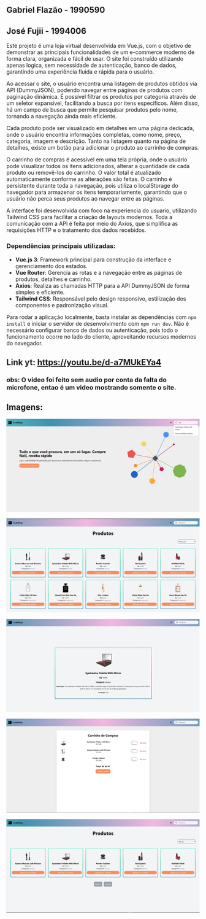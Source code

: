 ## Gabriel Flazão - 1990590
## José Fujii - 1994006

Este projeto é uma loja virtual desenvolvida em Vue.js, com o objetivo de demonstrar as principais funcionalidades de um e-commerce moderno de forma clara, organizada e fácil de usar. O site foi construído utilizando apenas logica, sem necessidade de autenticação, banco de dados, garantindo uma experiência fluida e rápida para o usuário.

Ao acessar o site, o usuário encontra uma listagem de produtos obtidos via API (DummyJSON), podendo navegar entre páginas de produtos com paginação dinâmica. É possível filtrar os produtos por categoria através de um seletor expansível, facilitando a busca por itens específicos. Além disso, há um campo de busca que permite pesquisar produtos pelo nome, tornando a navegação ainda mais eficiente.

Cada produto pode ser visualizado em detalhes em uma página dedicada, onde o usuário encontra informações completas, como nome, preço, categoria, imagem e descrição. Tanto na listagem quanto na página de detalhes, existe um botão para adicionar o produto ao carrinho de compras.

O carrinho de compras é acessível em uma tela própria, onde o usuário pode visualizar todos os itens adicionados, alterar a quantidade de cada produto ou removê-los do carrinho. O valor total é atualizado automaticamente conforme as alterações são feitas. O carrinho é persistente durante toda a navegação, pois utiliza o localStorage do navegador para armazenar os itens temporariamente, garantindo que o usuário não perca seus produtos ao navegar entre as páginas.

A interface foi desenvolvida com foco na experiencia do usuario, utilizando Tailwind CSS para facilitar a criação de layouts modernos. Toda a comunicação com a API é feita por meio do Axios, que simplifica as requisições HTTP e o tratamento dos dados recebidos.

### Dependências principais utilizadas:
- **Vue.js 3**: Framework principal para construção da interface e gerenciamento dos estados.
- **Vue Router**: Gerencia as rotas e a navegação entre as páginas de produtos, detalhes e carrinho.
- **Axios**: Realiza as chamadas HTTP para a API DummyJSON de forma simples e eficiente.
- **Tailwind CSS**: Responsável pelo design responsivo, estilização dos componentes e padronização visual.

Para rodar a aplicação localmente, basta instalar as dependências com `npm install` e iniciar o servidor de desenvolvimento com `npm run dev`. Não é necessário configurar banco de dados ou autenticação, pois todo o funcionamento ocorre no lado do cliente, aproveitando recursos modernos do navegador.

## Link yt: https://youtu.be/d-a7MUkEYa4

### obs: O video foi feito sem audio por conta da falta do microfone, entao é um video mostrando somente o site.

## Imagens:

![tela_inicial](./src/assets/prints/WhatsApp%20Image%202025-06-03%20at%2018.24.52%20(1).jpeg)

![tela_produtos](./src/assets/prints/WhatsApp%20Image%202025-06-03%20at%2018.24.52.jpeg)

![tela_detalhe_produto](./src/assets/prints/WhatsApp%20Image%202025-06-03%20at%2018.24.51%20(2).jpeg)

![tela_carrinho](./src/assets/prints/WhatsApp%20Image%202025-06-03%20at%2018.49.48.jpeg)

![categoria](./src/assets/prints/WhatsApp%20Image%202025-06-03%20at%2018.24.51.jpeg)